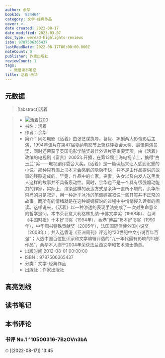 ```yaml
---
author: 余华
bookId: '834464'
category: 文学-经典作品
cover: >-
date created: 2022-08-17
date modified: 2023-03-07
doc_type: weread-highlights-reviews
isbn: 9787506365437
lastReadDate: 2022-08-17T00:00:00.000Z
noteCount: 0
publisher: 作家出版社
reviewCount: 1
tags:
  - 微信读书笔记
title: 活着-余华
---
```


## 元数据

>[!abstract]活着

> - ![活着|200](https://wfqqreader-1252317822.image.myqcloud.com/cover/464/834464/t7_834464.jpg)
> - 书名：活着
> - 作者：余华
> - 简介：同名电影《活着》由张艺谋执导，葛优、巩俐两大影帝影后主演，1994年该片在第47届戛纳电影节上斩获评委会大奖、最佳男演员奖，同时还荣获了英国电影学院奖最佳外语片等重要奖项。由《活着》改编的电视剧《富贵》2005年开播，在第13届上海电视节上，摘得“白玉兰”奖——电视剧评委会大奖。《活着》是一篇读起来让人感到沉重的小说。那种只有阖上书本才会感到的隐隐不快，并不是由作品提供的故事的残酷造成的。毕竟，作品中的亡家，丧妻，失女以及白发人送黑发人这样的故事并不具备轰动性。同时，余华也不是一个具有很强煽动能力的作家，实际上，渲染这样的表达方式是余华一直所不屑的。余华所崇尚的只是叙述，用一种近乎冰冷的笔调娓娓叙说一些其实并不正常的故事。而所有的情绪就是在这种娓娓叙说的过程中中悄悄侵入读者的阅读。这样说来，《活着》以一种渗透的表现手法完成了一次对生命意义的哲学追问。本书荣获意大利格林扎纳·卡佛文学奖（1998年）、台湾《中国时报》十本好书奖（1994年），香港“博益”15本好书奖（1990年），中华图书特殊贡献奖（2005年），法国国际信使外国小说奖（2008年）；并入选香港《亚洲周刊》评选的“20世纪中文小说百年百强”；入选中国百位批评家和文学编辑评选的“九十年代最有影响的10部作品”，余华本人则于2004年荣获法兰西文学和艺术骑士勋章。
> - 出版时间 2012-08-01 00:00:00
> - ISBN：9787506365437
> - 分类：文学-经典作品
> - 出版社：作家出版社

## 高亮划线

## 读书笔记

## 本书评论

### 书评 No.1 ^10500316-7BzOVn3bA

⏱ [[2022-08-17]] 13:45
